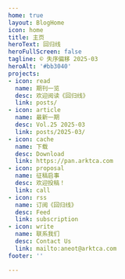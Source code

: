 ```yaml
---
home: true
layout: BlogHome
icon: home
title: 主页
heroText: 回归线
heroFullScreen: false
tagline: © 失序偏移 2025·03
heroAlt: '#bb3040'
projects:
- icon: read
  name: 期刊一览
  desc: 欢迎阅读《回归线》
  link: posts/
- icon: article
  name: 最新一期
  desc: Vol.25 2025-03
  link: posts/2025-03/
- icon: cache
  name: 下载
  desc: Download
  link: https://pan.arktca.com
- icon: proposal
  name: 征稿启事
  desc: 欢迎投稿！
  link: call
- icon: rss
  name: 订阅《回归线》
  desc: Feed
  link: subscription
- icon: write
  name: 联系我们
  desc: Contact Us
  link: mailto:aneot@arktca.com
footer: ''

---
```

